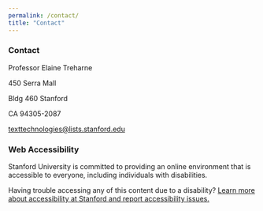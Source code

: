 ```yaml
---
permalink: /contact/
title: "Contact"
---
```


### Contact

Professor Elaine Treharne

450 Serra Mall

Bldg 460 Stanford

CA 94305-2087

texttechnologies@lists.stanford.edu

### Web Accessibility

Stanford University is committed to providing an online environment that is accessible to everyone, including individuals with disabilities. 

Having trouble accessing any of this content due to a disability? [Learn more about accessibility at Stanford and report accessibility issues.](http://www.stanford.edu/site/accessibility)
